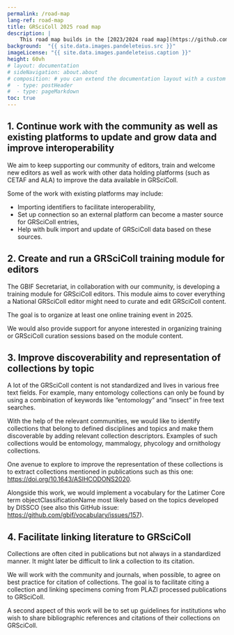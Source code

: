 ```yaml
---
permalink: /road-map
lang-ref: road-map
title: GRSciColl 2025 road map
description: |
    This road map builds in the [2023/2024 road map](https://github.com/gbif/registry/blob/dev/roadmap-grscicoll-2023-2024.md).
background:  "{{ site.data.images.pandeleteius.src }}"
imageLicense: "{{ site.data.images.pandeleteius.caption }}"
height: 60vh
# layout: documentation
# sideNavigation: about.about
# composition: # you can extend the documentation layout with a custom composition
#  - type: postHeader
#  - type: pageMarkdown
toc: true
---
```


## 1.	Continue work with the community as well as existing platforms to update and grow data and improve interoperability

We aim to keep supporting our community of editors, train and welcome new editors as well as work with other data holding platforms (such as CETAF and ALA) to improve the data available in GRSciColl.

Some of the work with existing platforms may include:
- Importing identifiers to facilitate interoperability,
- Set up connection so an external platform can become a master source for GRSciColl entries,
- Help with bulk import and update of GRSciColl data based on these sources.

## 2.	Create and run a GRSciColl training module for editors

The GBIF Secretariat, in collaboration with our community, is developing a training module for GRSciColl editors. This module aims to cover everything a National GRSciColl editor might need to curate and edit GRSciColl content.

The goal is to organize at least one online training event in 2025.

We would also provide support for anyone interested in organizing training or GRSciColl curation sessions based on the module content.

## 3.	Improve discoverability and representation of collections by topic

A lot of the GRSciColl content is not standardized and lives in various free text fields. For example, many entomology collections can only be found by using a combination of keywords like “entomology” and “insect” in free text searches.

With the help of the relevant communities, we would like to identify collections that belong to defined disciplines and topics and make them discoverable by adding relevant collection descriptors.
Examples of such collections would be entomology, mammalogy, phycology and ornithology collections.

One avenue to explore to improve the representation of these collections is to extract collections mentioned in publications such as this one: https://doi.org/10.1643/ASIHCODONS2020.

Alongside this work, we would implement a vocabulary for the Latimer Core term objectClassificationName most likely based on the topics developed by DISSCO (see also this GitHub issue: https://github.com/gbif/vocabulary/issues/157).

## 4.	Facilitate linking literature to GRSciColl

Collections are often cited in publications but not always in a standardized manner. It might later be difficult to link a collection to its citation.

We will work with the community and journals, when possible, to agree on best practice for citation of collections. The goal is to facilitate citing a collection and linking specimens coming from PLAZI processed publications to GRSciColl.

A second aspect of this work will be to set up guidelines for institutions who wish to share bibliographic references and citations of their collections on GRSciColl.

